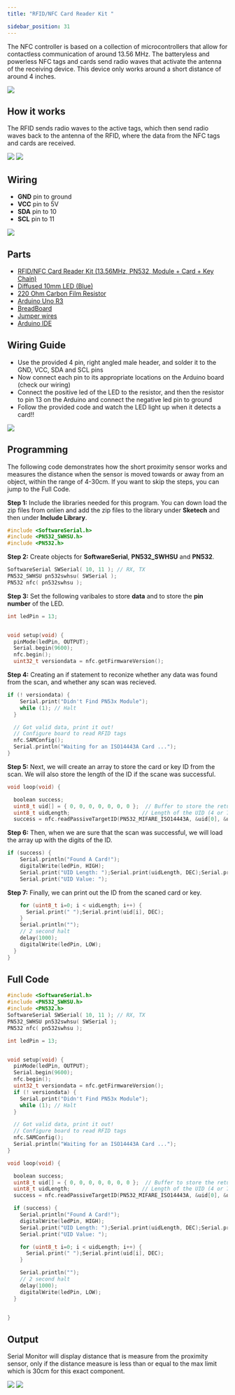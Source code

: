 ```yaml
---
title: "RFID/NFC Card Reader Kit "

sidebar_position: 31
---
```


The NFC controller is based on a collection of microcontrollers that allow for contactless communication of around 13.56 MHz. The batteryless and powerless NFC tags and cards send radio waves that activate the antenna of the receiving device. This device only works around a short distance of around 4 inches. 

![](/img/docs/product_guide/2072(1).jpg)

## How it works
The RFID sends radio waves to the active tags, which then send radio waves back to the antenna of the RFID, where the data from the NFC tags and cards are received.

![](/img/docs/product_guide/2072(2).jpg) ![](/img/docs/product_guide/2072(3).jpg) 

## Wiring

* **GND** pin to ground 
* **VCC** pin to 5V
* **SDA** pin to 10
* **SCL** pin to 11

![](/img/docs/product_guide/2072(4).jpg) 

## Parts
* [RFID/NFC Card Reader Kit (13.56MHz, PN532, Module + Card + Key Chain)](https://www.canadarobotix.com/products/2072)
* [Diffused 10mm LED (Blue)](https://www.canadarobotix.com/products/1956)
* [220 Ohm Carbon Film Resistor](https://www.canadarobotix.com/products/1770)
* [Arduino Uno R3](https://www.canadarobotix.com/products/60)
* [BreadBoard](https://www.canadarobotix.com/products/223)
* [Jumper wires](https://www.canadarobotix.com/products/922)
* [Arduino IDE](https://www.arduino.cc/en/software)


## Wiring Guide 

* Use the provided 4 pin, right angled male header, and solder it to the GND, VCC, SDA and SCL pins
* Now connect each pin to its appropriate locations on the Arduino board (check our wiring) 
* Connect the positive led of the LED to the resistor, and then the resistor to pin 13 on the Arduino and connect the negative led pin to ground
* Follow the provided code and watch the LED light up when it detects a card!!

![](/img/docs/product_guide/2072(5).jpg) 

<!-- ![](/img/docs/product_guide/1124(6).jpg) -->

## Programming
<!-- ![](/img/docs/product_guide/2290(4).jpg) -->

The following code demonstrates how the short proximity sensor works and measures the distance when the sensor is moved
towards or away from an object, within the range of 4-30cm. If you want to skip the steps, you can jump to the Full Code. 

**Step 1:** Include the libraries needed for this program. You can down load the zip files from onlien and add the zip files to 
the library under **Sketech** and then under **Include Library**.

```c
#include <SoftwareSerial.h>
#include <PN532_SWHSU.h>
#include <PN532.h>
```

**Step 2:** Create objects for **SoftwareSerial**, **PN532_SWHSU** and **PN532**. 

```c
SoftwareSerial SWSerial( 10, 11 ); // RX, TX
PN532_SWHSU pn532swhsu( SWSerial );
PN532 nfc( pn532swhsu );
```

**Step 3:** Set the following varibales to store **data** and to store the **pin number** of the LED. 

```c
int ledPin = 13; 


void setup(void) {
  pinMode(ledPin, OUTPUT);
  Serial.begin(9600);
  nfc.begin();
  uint32_t versiondata = nfc.getFirmwareVersion();
```

**Step 4:** Creating an if statement to reconize whether any data was found from the scan, and whether any scan was recieved.
```c
if (! versiondata) {
    Serial.print("Didn't Find PN53x Module");
    while (1); // Halt
  }

  // Got valid data, print it out!
  // Configure board to read RFID tags
  nfc.SAMConfig();
  Serial.println("Waiting for an ISO14443A Card ...");
}
```

**Step 5:** Next, we will create an array to store the card or key ID from the scan. We will also store the length of the ID if the scane was successful.
```c
void loop(void) {

  boolean success;
  uint8_t uid[] = { 0, 0, 0, 0, 0, 0, 0 };  // Buffer to store the returned UID
  uint8_t uidLength;                       // Length of the UID (4 or 7 bytes depending on ISO14443A card type)
  success = nfc.readPassiveTargetID(PN532_MIFARE_ISO14443A, &uid[0], &uidLength);

```

**Step 6:** Then, when we are sure that the scan was successful, we will load the array up with the digits of the ID.
```c
if (success) {
    Serial.println("Found A Card!");
    digitalWrite(ledPin, HIGH);
    Serial.print("UID Length: ");Serial.print(uidLength, DEC);Serial.println(" bytes");
    Serial.print("UID Value: ");
```

**Step 7:** Finally, we can print out the ID from the scaned card or key.
```c
    for (uint8_t i=0; i < uidLength; i++) {
      Serial.print(" ");Serial.print(uid[i], DEC);
    }
    Serial.println("");
    // 2 second halt
    delay(1000);
    digitalWrite(ledPin, LOW);
  }
}
```

## Full Code

```c
#include <SoftwareSerial.h>
#include <PN532_SWHSU.h>
#include <PN532.h>
SoftwareSerial SWSerial( 10, 11 ); // RX, TX
PN532_SWHSU pn532swhsu( SWSerial );
PN532 nfc( pn532swhsu );

int ledPin = 13; 


void setup(void) {
  pinMode(ledPin, OUTPUT);
  Serial.begin(9600);
  nfc.begin();
  uint32_t versiondata = nfc.getFirmwareVersion();
  if (! versiondata) {
    Serial.print("Didn't Find PN53x Module");
    while (1); // Halt
  }

  // Got valid data, print it out!
  // Configure board to read RFID tags
  nfc.SAMConfig();
  Serial.println("Waiting for an ISO14443A Card ...");
}

void loop(void) {

  boolean success;
  uint8_t uid[] = { 0, 0, 0, 0, 0, 0, 0 };  // Buffer to store the returned UID
  uint8_t uidLength;                       // Length of the UID (4 or 7 bytes depending on ISO14443A card type)
  success = nfc.readPassiveTargetID(PN532_MIFARE_ISO14443A, &uid[0], &uidLength);

  if (success) {
    Serial.println("Found A Card!");
    digitalWrite(ledPin, HIGH);
    Serial.print("UID Length: ");Serial.print(uidLength, DEC);Serial.println(" bytes");
    Serial.print("UID Value: ");

    for (uint8_t i=0; i < uidLength; i++) {
      Serial.print(" ");Serial.print(uid[i], DEC);
    }

    Serial.println("");
    // 2 second halt
    delay(1000);
    digitalWrite(ledPin, LOW);
  }


}
```

## Output
Serial Monitor will display distance that is measure from the proximity sensor, only if the distance measure is less than or equal to the max limit which is 30cm for this exact component.

![](/img/docs/product_guide/2072(6).jpg)  ![](/img/docs/product_guide/2072(7).jpg) 

<!-- ![](/img/docs/product_guide/1072_01.gif)
![](/img/docs/product_guide/1072_04.png) -->
